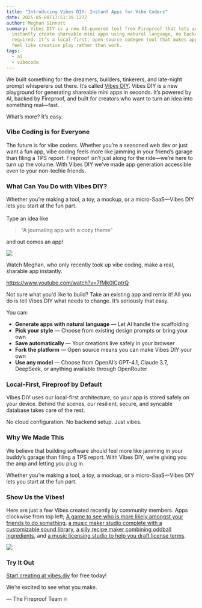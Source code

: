 ```yaml
---
title: "Introducing Vibes DIY: Instant Apps for Vibe Coders"
date: 2025-05-08T17:51:39.127Z
author: Meghan Sinnott
summary: Vibes DIY is a new AI-powered tool from Fireproof that lets anyone
  instantly create shareable mini apps using natural language, no backend setup
  required. It’s a local-first, open-source codegen tool that makes app building
  feel like creative play rather than work.
tags:
  - ai
  - vibecode
---
```

We built something for the dreamers, builders, tinkerers, and late-night prompt whisperers out there. It’s called [Vibes DIY](https://vibes.diy). Vibes DIY is a new playground for generating shareable mini apps in seconds. It’s powered by AI, backed by Fireproof, and built for creators who want to turn an idea into something real—fast.

What’s more? It’s easy.

### Vibe Coding is for Everyone

The future is for vibe coders. Whether you’re a seasoned web dev or just want a fun app, vibe coding feels more like jamming in your friend’s garage than filing a TPS report. Fireproof isn’t just along for the ride—we’re here to turn up the volume. With Vibes DIY we’ve made app generation accessible even to your non-techie friends. 

### What Can You Do with Vibes DIY?

Whether you’re making a tool, a toy, a mockup, or a micro-SaaS—Vibes DIY lets you start at the fun part.\
\
Type an idea like

> “A journaling app with a cozy theme”

and out comes an app!

![](/static/img/screenshot-2025-05-08-at-11.56.13 am.png)

Watch Meghan, who only recently took up vibe coding, make a real, sharable app instantly.

https://www.youtube.com/watch?v=7fMk0ICptrQ



Not sure what you’d like to build? Take an existing app and remix it! All you do is tell Vibes DIY what needs to change. It’s seriously that easy.

You can:

* **Generate apps with natural language** — Let AI handle the scaffolding
* **Pick your style** — Choose from existing design prompts or bring your own
* **Save automatically** — Your creations live safely in your browser
* **Fork the platform** — Open source means you can make Vibes DIY your own
* **Use any model** — Choose from OpenAI’s GPT-4.1, Claude 3.7, DeepSeek, or anything available through OpenRouter

### Local-First, Fireproof by Default

Vibes DIY uses our local-first architecture, so your app is stored safely on your device. Behind the scenes, our resilient, secure, and syncable database takes care of the rest.

No cloud configuration. No backend setup. Just vibes.

### Why We Made This

We believe that building software should feel more like jamming in your buddy’s garage than filing a TPS report. With Vibes DIY, we’re giving you the amp and letting you plug in.

Whether you’re making a tool, a toy, a mockup, or a micro-SaaS—Vibes DIY lets you start at the fun part.

### Show Us the Vibes!

Here are just a few Vibes created recently by community members. Apps clockwise from top left; [A game to see who is more likely amongst your friends to do something](https://juicy-aardvark-5097.vibecode.garden), [a music maker studio complete with a customizable sound library](https://busy-tuna-8255.vibecode.garden), [a silly recipe maker combining oddball ingredients](https://genetic-ermine-8836.vibecode.garden), and [a music licensing studio to help you draft license terms](https://intact-reindeer-5475.vibecode.garden).

![](/static/img/vibesdiyapps.png)

### Try It Out

[Start creating at vibes.diy](https://vibes.diy) for free today!

We’re excited to see what you make.

— The Fireproof Team 🔥